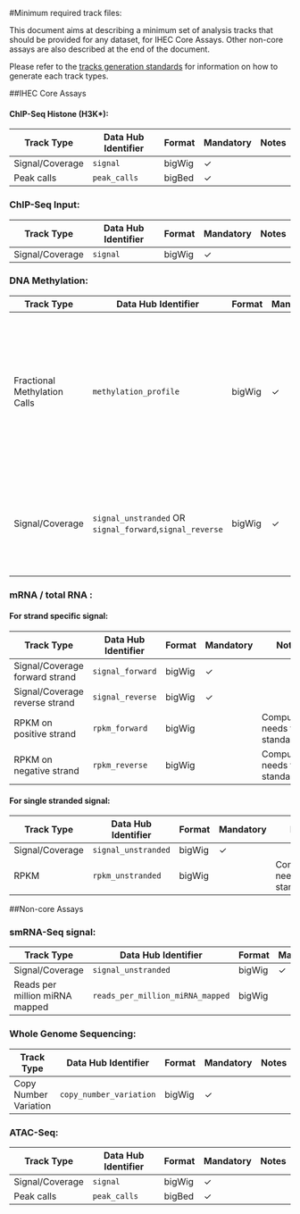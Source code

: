 #Minimum required track files:

This document aims at describing a minimum set of analysis tracks that should be provided for any dataset, for IHEC Core Assays. Other non-core assays are also described at the end of the document.

Please refer to the [tracks generation standards](track_generation_standards.md) for information on how to generate each track types.

##IHEC Core Assays 

#### ChIP-Seq Histone (H3K*):


| Track Type                     | Data Hub Identifier              | Format | Mandatory | Notes |
|--------------------------------|----------------------------------|--------|-----------|-------|
| Signal/Coverage                | `signal`                         | bigWig | ✓         | |
| Peak calls                     | `peak_calls`                     | bigBed | ✓         | |
  

### ChIP-Seq Input:

| Track Type                     | Data Hub Identifier              | Format | Mandatory | Notes |
|--------------------------------|----------------------------------|--------|-----------|-------|
| Signal/Coverage                | `signal`                         | bigWig | ✓         | |

  
### DNA Methylation:

| Track Type                     | Data Hub Identifier              | Format | Mandatory | Notes |
|--------------------------------|----------------------------------|--------|-----------|-------|
| Fractional Methylation Calls   | `methylation_profile`            | bigWig | ✓         | Needs to be formally specified, intended as a way of reporting #Cs vs #Ts on every CpG, currently a track with values between 0-10 |
| Signal/Coverage                | `signal_unstranded` OR `signal_forward`,`signal_reverse` | bigWig |  ✓         | Raw coverage over CpGs as a measure of confidence in Fractional Methtylation Calls |


### mRNA / total RNA :

#### For strand specific signal:
| Track Type                     | Data Hub Identifier              | Format | Mandatory | Notes |
|--------------------------------|----------------------------------|--------|-----------|-------|
| Signal/Coverage forward strand | `signal_forward`                 | bigWig | ✓        | |
| Signal/Coverage reverse strand | `signal_reverse`                 | bigWig | ✓        | |
| RPKM on positive strand        | `rpkm_forward`                   | bigWig |          | Computation needs to be standardized |
| RPKM on negative strand        | `rpkm_reverse`                   | bigWig |          | Computation needs to be standardized |


 


#### For single stranded signal:

| Track Type                     | Data Hub Identifier              | Format | Mandatory | Notes |
|--------------------------------|----------------------------------|--------|-----------|-------|
| Signal/Coverage                | `signal_unstranded`              | bigWig | ✓         | |
| RPKM                           | `rpkm_unstranded`                | bigWig |           |Computation needs to be standardized |




##Non-core Assays
  
### smRNA-Seq signal: 

| Track Type                     | Data Hub Identifier              | Format | Mandatory | Notes |
|--------------------------------|----------------------------------|--------|-----------|-------|
| Signal/Coverage                | `signal_unstranded`              | bigWig | ✓         | |
| Reads per million miRNA mapped | `reads_per_million_miRNA_mapped` | bigWig |           | Computation needs to be standardized |



### Whole Genome Sequencing:

| Track Type                     | Data Hub Identifier              | Format | Mandatory | Notes |
|--------------------------------|----------------------------------|--------|-----------|-------|
| Copy Number Variation          | `copy_number_variation`          | bigWig | ✓         | |



### ATAC-Seq: 

| Track Type                     | Data Hub Identifier              | Format | Mandatory | Notes |
|--------------------------------|----------------------------------|--------|-----------|-------|
| Signal/Coverage                | `signal`                         | bigWig | ✓         | |
| Peak calls                     | `peak_calls`                     | bigBed | ✓         | |
